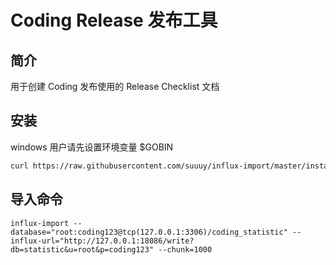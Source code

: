 # Coding Release 发布工具


## 简介

用于创建 Coding 发布使用的 Release Checklist 文档

## 安装

windows 用户请先设置环境变量 $GOBIN

```bash
curl https://raw.githubusercontent.com/suuuy/influx-import/master/install.sh | sh
```

## 导入命令

```
influx-import --database="root:coding123@tcp(127.0.0.1:3306)/coding_statistic" --influx-url="http://127.0.0.1:18086/write?db=statistic&u=root&p=coding123" --chunk=1000
```
